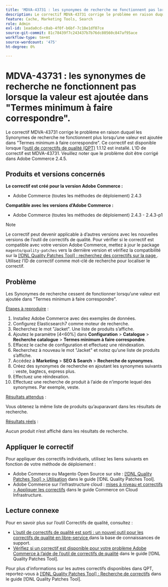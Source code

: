 ```yaml
---
title: 'MDVA-43731 : les synonymes de recherche ne fonctionnent pas lorsque la valeur est ajoutée dans "Termes minimum à faire correspondre".'
description: Le correctif MDVA-43731 corrige le problème en raison duquel les Synonymes de recherche ne fonctionnent plus lorsqu’une valeur est ajoutée dans "Termes minimum à faire correspondre". Ce correctif est disponible lorsque l’[outil de correctifs de qualité (QPT)](https://experienceleague.adobe.com/fr/docs/commerce-knowledge-base/kb/announcements/commerce-announcements/magento-quality-patches-released-new-tool-to-self-serve-quality-patches) 1.1.12 est installé. L’ID de correctif est MDVA-43731. Veuillez noter que le problème doit être corrigé dans Adobe Commerce 2.4.5.
feature: Cache, Marketing Tools, Search
role: Admin
exl-id: 1eada0cd-c0ab-4f0f-b6bf-7c10e1df07ce
source-git-commit: 81c78439f7c243437b7b76dc80560c847af95ace
workflow-type: tm+mt
source-wordcount: '475'
ht-degree: 0%

---
```


# MDVA-43731 : les synonymes de recherche ne fonctionnent pas lorsque la valeur est ajoutée dans &quot;Termes minimum à faire correspondre&quot;.

Le correctif MDVA-43731 corrige le problème en raison duquel les Synonymes de recherche ne fonctionnent plus lorsqu’une valeur est ajoutée dans &quot;Termes minimum à faire correspondre&quot;. Ce correctif est disponible lorsque l’[outil de correctifs de qualité (QPT)](https://experienceleague.adobe.com/fr/docs/commerce-knowledge-base/kb/announcements/commerce-announcements/magento-quality-patches-released-new-tool-to-self-serve-quality-patches) 1.1.12 est installé. L’ID de correctif est MDVA-43731. Veuillez noter que le problème doit être corrigé dans Adobe Commerce 2.4.5.

## Produits et versions concernés

**Le correctif est créé pour la version Adobe Commerce :**

* Adobe Commerce (toutes les méthodes de déploiement) 2.4.3

**Compatible avec les versions d’Adobe Commerce :**

* Adobe Commerce (toutes les méthodes de déploiement) 2.4.3 - 2.4.3-p1

>[!NOTE]
>
>Le correctif peut devenir applicable à d’autres versions avec les nouvelles versions de l’outil de correctifs de qualité. Pour vérifier si le correctif est compatible avec votre version Adobe Commerce, mettez à jour le package `magento/quality-patches` vers la dernière version et vérifiez la compatibilité sur la [[!DNL Quality Patches Tool] : recherchez des correctifs sur la page ](https://experienceleague.adobe.com/fr/docs/commerce-knowledge-base/kb/announcements/commerce-announcements/magento-quality-patches-released-new-tool-to-self-serve-quality-patches). Utilisez l’ID de correctif comme mot-clé de recherche pour localiser le correctif.

## Problème

Les Synonymes de recherche cessent de fonctionner lorsqu’une valeur est ajoutée dans &quot;Termes minimum à faire correspondre&quot;.

<u>Étapes à reproduire</u> :

1. Installez Adobe Commerce avec des exemples de données.
1. Configurez Elasticsearch7 comme moteur de recherche.
1. Recherchez le mot &quot;Jacket&quot;. Une liste de produits s’affiche.
1. Ajoutez le paramètre [4&lt;60%] dans **Configuration** > **Catalogue** > **Recherche catalogue** > **Termes minimum à faire correspondre**.
1. Effacez le cache de configuration et effectuez une réindexation.
1. Recherchez à nouveau le mot &quot;Jacket&quot; et notez qu’une liste de produits s’affiche.
1. Accédez à **Marketing** > **SEO &amp; Search** > **Recherche de synonymes**.
1. Créez des synonymes de recherche en ajoutant les synonymes suivants : veste, bagtecs, express plus.
1. Effectuez une réindexation.
1. Effectuez une recherche de produit à l’aide de n’importe lequel des synonymes. Par exemple, veste.

<u>Résultats attendus</u> :

Vous obtenez la même liste de produits qu’auparavant dans les résultats de recherche.

<u>Résultats réels</u> :

Aucun produit n’est affiché dans les résultats de recherche.

## Appliquer le correctif

Pour appliquer des correctifs individuels, utilisez les liens suivants en fonction de votre méthode de déploiement :

* Adobe Commerce ou Magento Open Source sur site : [[!DNL Quality Patches Tool] > Utilisation](/help/tools/quality-patches-tool/usage.md) dans le guide [!DNL Quality Patches Tool].
* Adobe Commerce sur l’infrastructure cloud : [mises à niveau et correctifs > Appliquer les correctifs](https://experienceleague.adobe.com/docs/commerce-cloud-service/user-guide/develop/upgrade/apply-patches.html?lang=fr) dans le guide Commerce on Cloud Infrastructure.

## Lecture connexe

Pour en savoir plus sur l’outil Correctifs de qualité, consultez :

* [ L’outil de correctifs de qualité est sorti : un nouvel outil pour les correctifs de qualité en libre-service ](https://experienceleague.adobe.com/fr/docs/commerce-knowledge-base/kb/announcements/commerce-announcements/magento-quality-patches-released-new-tool-to-self-serve-quality-patches) dans la base de connaissances de support.
* [Vérifiez si un correctif est disponible pour votre problème Adobe Commerce à l’aide de l’outil de correctifs de qualité](/help/tools/quality-patches-tool/patches-available-in-qpt/check-patch-for-magento-issue-with-magento-quality-patches.md) dans le guide [!DNL Quality Patches Tool].

Pour plus d&#39;informations sur les autres correctifs disponibles dans QPT, reportez-vous à [[!DNL Quality Patches Tool] : Recherche de correctifs](https://experienceleague.adobe.com/tools/commerce-quality-patches/index.html?lang=fr) dans le guide [!DNL Quality Patches Tool].
